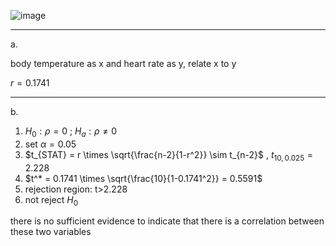 ![image](https://github.com/user-attachments/assets/f3cb92de-008b-4c30-a680-74c8c3426cf0)


_______
a.

body temperature as x and heart rate as y, relate x to y

$r = 0.1741$



________
b.

1. $H_0: \rho = 0$  ; $H_a: \rho ≠ 0$  
2. set $\alpha = 0.05$  
3. $t_{STAT} = r \times \sqrt{\frac{n-2}{1-r^2}} \sim t_{n-2}$ , $t_{10,0.025} = 2.228$
4. $t^* = 0.1741 \times \sqrt{\frac{10}{1-0.1741^2}} = 0.5591$
5. rejection region: t>2.228
6. not reject $H_0$

there is no sufficient evidence to indicate that there is a correlation between these two variables  


